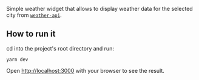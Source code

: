 Simple weather widget that allows to display weather data for the selected city from [`weather-api`](https://www.weatherapi.com/).

## How to run it

cd into the project's root directory and run:
```
yarn dev
```

Open [http://localhost:3000](http://localhost:3000) with your browser to see the result.
